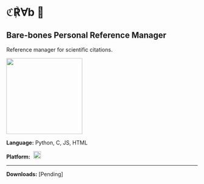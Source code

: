 # ℭ℟&#8704;b 🦀
Bare-bones Personal Reference Manager
---
Reference manager for scientific citations.

<img src="https://freesvg.org/img/1471260270.png" height="200">


**Language:** Python, C, JS, HTML

**Platform:** &nbsp;<img src="https://upload.wikimedia.org/wikipedia/commons/thumb/0/05/Windows_10_Logo.svg/476px-Windows_10_Logo.svg.png" height="20">

---

**Downloads:** [Pending]
